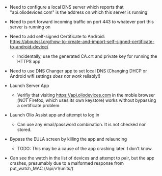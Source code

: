 - Need to configure a local DNS server which reports that "api.oliodevices.com" is the address on which this server is running

- Need to port forward incoming traffic on port 443 to whatever port this server is running on

- Need to add self-signed Certificate to Android: https://aboutssl.org/how-to-create-and-import-self-signed-certificate-to-android-device/
    - Incidentally, use the generated CA.crt and private key for running the HTTPS app

- Need to use DNS Changer app to set local DNS (Changing DHCP or Android wifi settings *does not work* reliably!)

- Launch Server App
  - Verifiy that visiting https://api.oliodevices.com in the moble browser (*NOT* Firefox, which uses its own keystore) works without bypassing a certificate problem

- Launch Olio Assist app and attempt to log in
  - Can use any email/password combination. It is not checked nor stored.

- Bypass the EULA screen by killing the app and relauncing
  - TODO: This may be a cause of the app crashing later. I don't know.

- Can see the watch in the list of devices and attempt to pair, but the app crashes, presumably due to a malformed response from put_watch_MAC (/api/v1/units/<string>)

